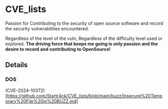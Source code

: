 # CVE_lists
Passion for Contributing to the security of open source software and record the security vulnerabilities encountered.

Regardless of the level of the vuln, Regardless of the difficulty level used or explored. **The driving force that keeps me going is only passion and the desire to record and contributing to OpenSource!**

## Details 

### DOS 
(CVE-2024-10372)[https://github.com/Startr4ck/CVE_lists/blob/main/buzz/Insecure%20Temporary%20File%20in%20BUZZ.md]
